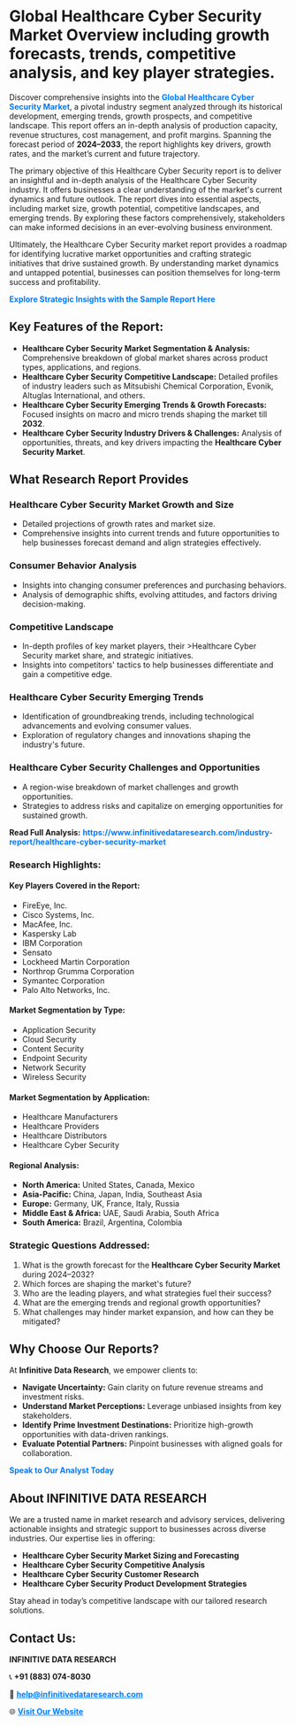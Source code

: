 <h1>Global Healthcare Cyber Security Market Overview including growth forecasts, trends, competitive analysis, and key player strategies.</h1>
<p>
Discover comprehensive insights into the 
<a href="https://www.infinitivedataresearch.com/industry-report/healthcare-cyber-security-market" rel="dofollow" style="color: #007BFF; text-decoration: none;"><strong>Global Healthcare Cyber Security Market</strong></a>, a pivotal industry segment analyzed through its historical development, emerging trends, growth prospects, and competitive landscape. This report offers an in-depth analysis of production capacity, revenue structures, cost management, and profit margins. Spanning the forecast period of <strong>2024–2033</strong>, the report highlights key drivers, growth rates, and the market’s current and future trajectory.
</p>
<p>
The primary objective of this Healthcare Cyber Security report is to deliver an insightful and in-depth analysis of the Healthcare Cyber Security industry. It offers businesses a clear understanding of the market's current dynamics and future outlook. The report dives into essential aspects, including market size, growth potential, competitive landscapes, and emerging trends. By exploring these factors comprehensively, stakeholders can make informed decisions in an ever-evolving business environment.
</p>
<p>
Ultimately, the Healthcare Cyber Security market report provides a roadmap for identifying lucrative market opportunities and crafting strategic initiatives that drive sustained growth. By understanding market dynamics and untapped potential, businesses can position themselves for long-term success and profitability.
</p>
<p>
<a href="https://www.infinitivedataresearch.com/request-sample/reportId=103390" style="color: #007BFF; text-decoration: none;"><strong>Explore Strategic Insights with the Sample Report Here</strong></a>
</p>

<h2>Key Features of the Report:</h2>
<ul>
<li><strong>Healthcare Cyber Security Market Segmentation & Analysis:</strong> Comprehensive breakdown of global market shares across product types, applications, and regions.</li>
<li><strong>Healthcare Cyber Security Competitive Landscape:</strong> Detailed profiles of industry leaders such as Mitsubishi Chemical Corporation, Evonik, Altuglas International, and others.</li>
<li><strong>Healthcare Cyber Security Emerging Trends & Growth Forecasts:</strong> Focused insights on macro and micro trends shaping the market till <strong>2032</strong>.</li>
<li><strong>Healthcare Cyber Security Industry Drivers & Challenges:</strong> Analysis of opportunities, threats, and key drivers impacting the <strong>Healthcare Cyber Security Market</strong>.</li>
</ul>

<h2>What Research Report Provides</h2>
<h3>Healthcare Cyber Security Market Growth and Size</h3>
<ul>
<li>Detailed projections of growth rates and market size.</li>
<li>Comprehensive insights into current trends and future opportunities to help businesses forecast demand and align strategies effectively.</li>
</ul>

<h3>Consumer Behavior Analysis</h3>
<ul>
<li>Insights into changing consumer preferences and purchasing behaviors.</li>
<li>Analysis of demographic shifts, evolving attitudes, and factors driving decision-making.</li>
</ul>

<h3>Competitive Landscape</h3>
<ul>
<li>In-depth profiles of key market players, their >Healthcare Cyber Security market share, and strategic initiatives.</li>
<li>Insights into competitors' tactics to help businesses differentiate and gain a competitive edge.</li>
</ul>

<h3>Healthcare Cyber Security Emerging Trends</h3>
<ul>
<li>Identification of groundbreaking trends, including technological advancements and evolving consumer values.</li>
<li>Exploration of regulatory changes and innovations shaping the industry's future.</li>
</ul>

<h3>Healthcare Cyber Security Challenges and Opportunities</h3>
<ul>
<li>A region-wise breakdown of market challenges and growth opportunities.</li>
<li>Strategies to address risks and capitalize on emerging opportunities for sustained growth.</li>
</ul>
<p><strong>Read Full Analysis:</strong> <a href="https://www.infinitivedataresearch.com/industry-report/healthcare-cyber-security-market" rel="dofollow" style="color: #007BFF; text-decoration: none;"><strong>https://www.infinitivedataresearch.com/industry-report/healthcare-cyber-security-market</strong></a></p>
<h3>Research Highlights:</h3>
<h4>Key Players Covered in the Report:</h4>
<ul><li>FireEye, Inc.</li><li>Cisco Systems, Inc.</li><li>MacAfee, Inc.</li><li>Kaspersky Lab</li><li>IBM Corporation</li><li>Sensato</li><li>Lockheed Martin Corporation</li><li>Northrop Grumma Corporation</li><li>Symantec Corporation</li><li>Palo Alto Networks, Inc.</li></ul>
<h4>Market Segmentation by Type:</h4>
<ul><li>Application Security</li><li>Cloud Security</li><li>Content Security</li><li>Endpoint Security</li><li>Network Security</li><li>Wireless Security</li></ul>
<h4>Market Segmentation by Application:</h4>
<ul><li>Healthcare Manufacturers</li><li>Healthcare Providers</li><li>Healthcare Distributors</li><li>Healthcare Cyber Security</li></ul>

<h4>Regional Analysis:</h4>
<ul>
<li><strong>North America:</strong> United States, Canada, Mexico</li>
<li><strong>Asia-Pacific:</strong> China, Japan, India, Southeast Asia</li>
<li><strong>Europe:</strong> Germany, UK, France, Italy, Russia</li>
<li><strong>Middle East & Africa:</strong> UAE, Saudi Arabia, South Africa</li>
<li><strong>South America:</strong> Brazil, Argentina, Colombia</li>
</ul>

<h3>Strategic Questions Addressed:</h3>
<ol>
<li>What is the growth forecast for the <strong>Healthcare Cyber Security Market</strong> during 2024–2032?</li>
<li>Which forces are shaping the market's future?</li>
<li>Who are the leading players, and what strategies fuel their success?</li>
<li>What are the emerging trends and regional growth opportunities?</li>
<li>What challenges may hinder market expansion, and how can they be mitigated?</li>
</ol>

<h2>Why Choose Our Reports?</h2>
<p>At <strong>Infinitive Data Research</strong>, we empower clients to:</p>
<ul>
<li><strong>Navigate Uncertainty:</strong> Gain clarity on future revenue streams and investment risks.</li>
<li><strong>Understand Market Perceptions:</strong> Leverage unbiased insights from key stakeholders.</li>
<li><strong>Identify Prime Investment Destinations:</strong> Prioritize high-growth opportunities with data-driven rankings.</li>
<li><strong>Evaluate Potential Partners:</strong> Pinpoint businesses with aligned goals for collaboration.</li>
</ul>
<p><a href="https://www.infinitivedataresearch.com/industry-report/healthcare-cyber-security-market" rel="dofollow" style="color: #007BFF; text-decoration: none;"><strong>Speak to Our Analyst Today</strong></a></p>

<h2>About INFINITIVE DATA RESEARCH</h2>
<p>We are a trusted name in market research and advisory services, delivering actionable insights and strategic support to businesses across diverse industries. Our expertise lies in offering:</p>
<ul>
<li><strong>Healthcare Cyber Security Market Sizing and Forecasting</strong></li>
<li><strong>Healthcare Cyber Security Competitive Analysis</strong></li>
<li><strong>Healthcare Cyber Security Customer Research</strong></li>
<li><strong>Healthcare Cyber Security Product Development Strategies</strong></li>
</ul>
<p>Stay ahead in today’s competitive landscape with our tailored research solutions.</p>

<h2>Contact Us:</h2>
<p><strong>INFINITIVE DATA RESEARCH</strong></p>
<p>📞 <strong>+91 (883) 074-8030</strong></p>
<p>📧 <strong><a href="mailto:help@infinitivedataresearch.com" style="color: #007BFF;">help@infinitivedataresearch.com</a></strong></p>
<p>🌐 <strong><a href="https://www.infinitivedataresearch.com" rel="dofollow" style="color: #007BFF;">Visit Our Website</a></strong></p>